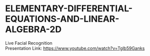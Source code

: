 # ELEMENTARY-DIFFERENTIAL-EQUATIONS-AND-LINEAR-ALGEBRA-2D

Live Facial Recognition<br>
Presentation Link: https://www.youtube.com/watch?v=Tglb59Ganks
